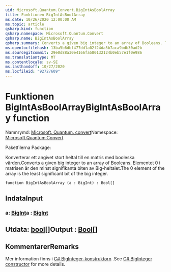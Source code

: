 ```yaml
---
uid: Microsoft.Quantum.Convert.BigIntAsBoolArray
title: Funktionen BigIntAsBoolArray
ms.date: 10/26/2020 12:00:00 AM
ms.topic: article
qsharp.kind: function
qsharp.namespace: Microsoft.Quantum.Convert
qsharp.name: BigIntAsBoolArray
qsharp.summary: Converts a given big integer to an array of Booleans. The 0 element of the array is the least significant bit of the big integer.
ms.openlocfilehash: 13ba5b6dbf477dd1a02f24da5b7aca9bdb30ad2b
ms.sourcegitcommit: 29e0d88a30e4166fa580132124b0eb57e1f0e986
ms.translationtype: MT
ms.contentlocale: sv-SE
ms.lasthandoff: 10/27/2020
ms.locfileid: "92727609"
---
```

# <a name="bigintasboolarray-function"></a><span data-ttu-id="6df82-102">Funktionen BigIntAsBoolArray</span><span class="sxs-lookup"><span data-stu-id="6df82-102">BigIntAsBoolArray function</span></span>

<span data-ttu-id="6df82-103">Namnrymd: [Microsoft. Quantum. convert](xref:Microsoft.Quantum.Convert)</span><span class="sxs-lookup"><span data-stu-id="6df82-103">Namespace: [Microsoft.Quantum.Convert](xref:Microsoft.Quantum.Convert)</span></span>

<span data-ttu-id="6df82-104">Paketfilerna [](https://nuget.org/packages/)</span><span class="sxs-lookup"><span data-stu-id="6df82-104">Package: [](https://nuget.org/packages/)</span></span>


<span data-ttu-id="6df82-105">Konverterar ett angivet stort heltal till en matris med booleska värden.</span><span class="sxs-lookup"><span data-stu-id="6df82-105">Converts a given big integer to an array of Booleans.</span></span>
<span data-ttu-id="6df82-106">Elementet 0 i matrisen är den minst signifikanta biten av Big-heltalet.</span><span class="sxs-lookup"><span data-stu-id="6df82-106">The 0 element of the array is the least significant bit of the big integer.</span></span>

```qsharp
function BigIntAsBoolArray (a : BigInt) : Bool[]
```


## <a name="input"></a><span data-ttu-id="6df82-107">Indata</span><span class="sxs-lookup"><span data-stu-id="6df82-107">Input</span></span>

### <a name="a--bigint"></a><span data-ttu-id="6df82-108">a: [BigInt](xref:microsoft.quantum.lang-ref.bigint)</span><span class="sxs-lookup"><span data-stu-id="6df82-108">a : [BigInt](xref:microsoft.quantum.lang-ref.bigint)</span></span>





## <a name="output--bool"></a><span data-ttu-id="6df82-109">Utdata: [bool](xref:microsoft.quantum.lang-ref.bool)[]</span><span class="sxs-lookup"><span data-stu-id="6df82-109">Output : [Bool](xref:microsoft.quantum.lang-ref.bool)[]</span></span>



## <a name="remarks"></a><span data-ttu-id="6df82-110">Kommentarer</span><span class="sxs-lookup"><span data-stu-id="6df82-110">Remarks</span></span>

<span data-ttu-id="6df82-111">Mer information finns i [C# BigInteger-konstruktorn](https://docs.microsoft.com/dotnet/api/system.numerics.biginteger.-ctor?view=netframework-4.7.2#System_Numerics_BigInteger__ctor_System_Int64_) .</span><span class="sxs-lookup"><span data-stu-id="6df82-111">See [C# BigInteger constructor](https://docs.microsoft.com/dotnet/api/system.numerics.biginteger.-ctor?view=netframework-4.7.2#System_Numerics_BigInteger__ctor_System_Int64_) for more details.</span></span>